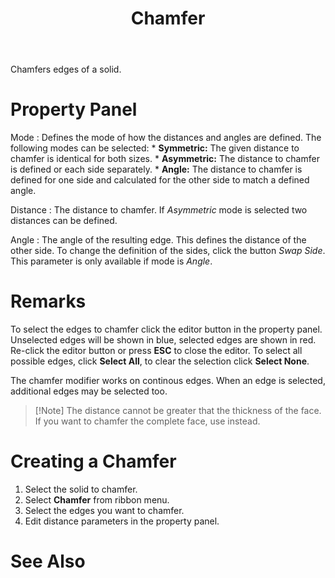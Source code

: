 ﻿---
uid: 28fda54f-4380-45f4-b55e-23093b6dc6de
title: Chamfer
---
Chamfers edges of a solid.

# Property Panel
Mode
:   Defines the mode of how the distances and angles are defined. The following modes can be selected:
    * __Symmetric:__ The given distance to chamfer is identical for both sizes.
    * __Asymmetric:__ The distance to chamfer is defined or each side separately.
    * __Angle:__ The distance to chamfer is defined for one side and calculated for the other side to match a defined angle.

Distance
:   The distance to chamfer. If _Asymmetric_ mode is selected two distances can be defined.

Angle
:   The angle of the resulting edge. This defines the distance of the other side. To change the definition of the sides, click the button _Swap Side_.
    This parameter is only available if mode is _Angle_.

# Remarks
To select the edges to chamfer click the editor button in the property panel. Unselected edges will be shown in blue, selected edges are shown in red. Re-click the editor button or press __ESC__ to close the editor. To select all possible edges, click __Select All__, to clear the selection click __Select None__.

The chamfer modifier works on continous edges. When an edge is selected, additional edges may be selected too.

> [!Note] The distance cannot be greater that the thickness of the face. If you want to chamfer the complete face, use [](xref:ef7f7484-88f2-45d7-8062-771c8c0ad04e) instead.

# Creating a Chamfer

1. Select the solid to chamfer.
2. Select __Chamfer__ from ribbon menu.
3. Select the edges you want to chamfer.
4. Edit distance parameters in the property panel.

# See Also
[](xref:9b151212-b7f3-43ab-ad5a-bb03c8c8b083)
